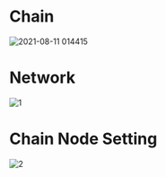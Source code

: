 # Chain
![2021-08-11 014415](https://user-images.githubusercontent.com/63625631/128910297-6e8fdd4e-a958-44c8-9cc3-59ca0cb9ef01.jpg)

# Network
![1](https://user-images.githubusercontent.com/63625631/128910146-3e7d6019-fd96-4833-b29c-126b19ec663e.jpg)

# Chain Node Setting
![2](https://user-images.githubusercontent.com/63625631/128910191-7ec33806-a615-4256-aec4-4892216c6ff4.jpg)

